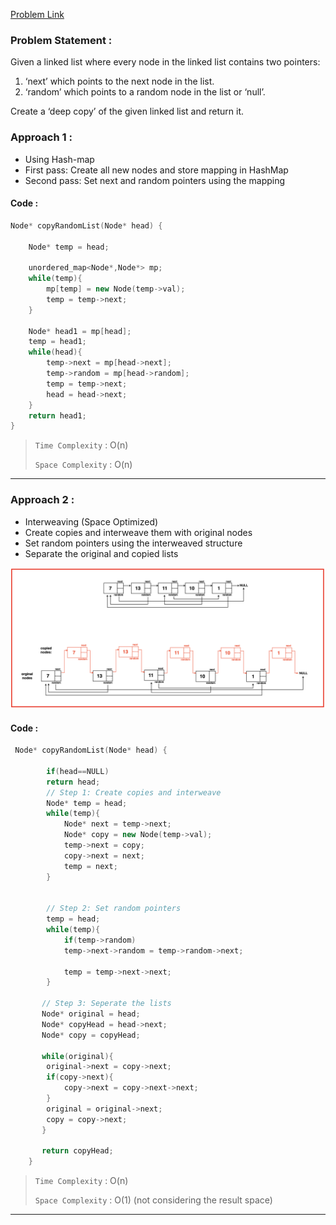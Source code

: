 [Problem Link](https://leetcode.com/problems/copy-list-with-random-pointer/description/)
### Problem Statement : 

Given a linked list where every node in the linked list contains two pointers:

1. ‘next’ which points to the next node in the list.
2. ‘random’ which points to a random node in the list or ‘null’.

Create a ‘deep copy’ of the given linked list and return it.


### Approach 1 :

- Using Hash-map
- First pass: Create all new nodes and store mapping in HashMap
- Second pass: Set next and random pointers using the mapping

#### Code :

``` cpp
Node* copyRandomList(Node* head) {
        
	Node* temp = head;
	
	unordered_map<Node*,Node*> mp;
	while(temp){
		mp[temp] = new Node(temp->val);
		temp = temp->next;
	}
	
	Node* head1 = mp[head];
	temp = head1;
	while(head){
		temp->next = mp[head->next];
		temp->random = mp[head->random];
		temp = temp->next;
		head = head->next;
	}
	return head1;
}
```


> `Time Complexity` : O(n)
> 
> `Space Complexity` : O(n)
---

### Approach 2 :
- Interweaving (Space Optimized)
- Create copies and interweave them with original nodes
- Set random pointers using the interweaved structure
- Separate the original and copied lists

![img](../Images/img4.png)


#### Code : 

```cpp
 Node* copyRandomList(Node* head) {
        
        if(head==NULL)
        return head;
        // Step 1: Create copies and interweave
        Node* temp = head;
        while(temp){
            Node* next = temp->next;
            Node* copy = new Node(temp->val);
            temp->next = copy;
            copy->next = next;
            temp = next;
        }

        
        // Step 2: Set random pointers
        temp = head;
        while(temp){
            if(temp->random)
            temp->next->random = temp->random->next;

            temp = temp->next->next;
        }

       // Step 3: Seperate the lists
       Node* original = head;
       Node* copyHead = head->next;
       Node* copy = copyHead;

       while(original){
        original->next = copy->next;
        if(copy->next){
            copy->next = copy->next->next;
        }
        original = original->next;
        copy = copy->next;
       }

       return copyHead;
    }

```

> `Time Complexity` : O(n)
> 
> `Space Complexity` : O(1) (not considering the result space)

---
